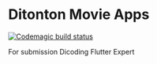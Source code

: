 # Ditonton Movie Apps
[![Codemagic build status](https://api.codemagic.io/apps/6369b5f4bf9296986ccee6ca/6369b5f4bf9296986ccee6c9/status_badge.svg)](https://codemagic.io/apps/6369b5f4bf9296986ccee6ca/6369b5f4bf9296986ccee6c9/latest_build)

For submission Dicoding Flutter Expert